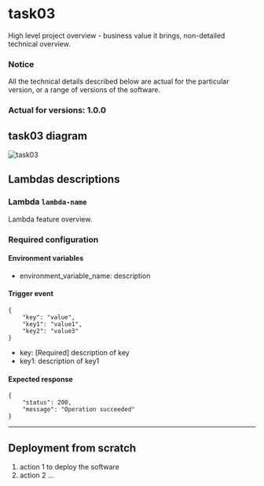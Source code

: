 # task03

High level project overview - business value it brings, non-detailed technical overview.

### Notice

All the technical details described below are actual for the particular
version, or a range of versions of the software.

### Actual for versions: 1.0.0

## task03 diagram

![task03](pics/task03_diagram.png)

## Lambdas descriptions

### Lambda `lambda-name`

Lambda feature overview.

### Required configuration

#### Environment variables

* environment_variable_name: description

#### Trigger event

```buildoutcfg
{
    "key": "value",
    "key1": "value1",
    "key2": "value3"
}
```

* key: [Required] description of key
* key1: description of key1

#### Expected response

```buildoutcfg
{
    "status": 200,
    "message": "Operation succeeded"
}
```

---

## Deployment from scratch

1. action 1 to deploy the software
2. action 2
   ...

